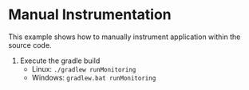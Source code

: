 # Manual Instrumentation

This example shows how to manually instrument application within
the source code.


1. Execute the gradle build
   - Linux: `./gradlew runMonitoring`
   - Windows: `gradlew.bat runMonitoring`
